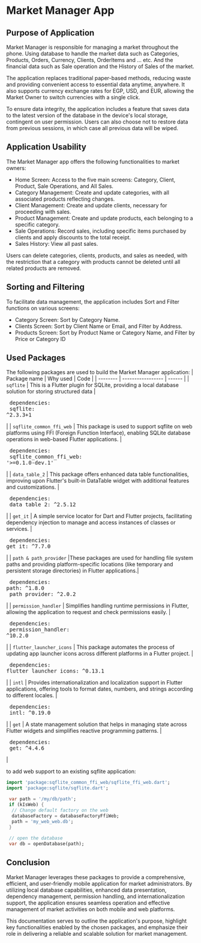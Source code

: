 # Market Manager App

## Purpose of Application
Market Manager is responsible for managing a market throughout the phone. Using database to handle the market data such as Categories, Products, Orders, Currency, Clients, OrderItems and … etc. And the financial data such as Sale operation and the History of Sales of the market.

The application replaces traditional paper-based methods, reducing waste and providing convenient access to essential data anytime, anywhere. It also supports currency exchange rates for EGP, USD, and EUR, allowing the Market Owner to switch currencies with a single click.

To ensure data integrity, the application includes a feature that saves data to the latest version of the database in the device's local storage, contingent on user permission. Users can also choose not to restore data from previous sessions, in which case all previous data will be wiped.

## Application Usability
The Market Manager app offers the following functionalities to market owners:
  + Home Screen: Access to the five main screens: Category, Client, Product, Sale Operations, and All Sales.
  + Category Management: Create and update categories, with all associated products reflecting changes.
  + Client Management: Create and update clients, necessary for proceeding with sales.
  + Product Management: Create and update products, each belonging to a specific category.
  + Sale Operations: Record sales, including specific items purchased by clients and apply discounts to the total receipt.
  + Sales History: View all past sales.

Users can delete categories, clients, products, and sales as needed, with the restriction that a category with products cannot be deleted until all related products are removed.

## Sorting and Filtering
To facilitate data management, the application includes Sort and Filter functions on various 
screens:
  + Category Screen: Sort by Category Name.
  + Clients Screen: Sort by Client Name or Email, and Filter by Address.
  + Products Screen: Sort by Product Name or Category Name, and Filter by Price or Category ID

## Used Packages
The following packages are used to build the Market Manager application:
| Package name | Why used         | Code |
| -------- | ----------------- | ------ |
| `sqflite` | This is a Flutter plugin for SQLite, providing a local database solution for storing structured data |<pre lang="yaml">  dependencies:&#13;    sqflite: ^2.3.3+1</pre>|
| `sqflite_common_ffi_web` | This package is used to support sqflite on web platforms using FFI (Foreign Function Interface), enabling SQLite database operations in web-based Flutter applications. |<pre lang="yaml">  dependencies:&#13;    sqflite_common_ffi_web: '>=0.1.0-dev.1'</pre>|
| `data_table_2` | This package offers enhanced data table functionalities, improving upon Flutter's built-in DataTable widget with additional features and customizations. |<pre lang="yaml">  dependencies:&#13;    data_table_2: ^2.5.12</pre>|
| `get_it` | A simple service locator for Dart and Flutter projects, facilitating dependency injection to manage and access instances of classes or services. |<pre lang="yaml">  dependencies:&#13;    get_it: ^7.7.0</pre>|
| `path & path_provider` |These packages are used for handling file system paths and providing platform-specific locations (like temporary and persistent storage directories) in Flutter applications.|<pre lang="yaml">  dependencies:&#13;    path: ^1.8.0&#13;    path_provider: ^2.0.2</pre>|
| `permission_handler` |  Simplifies handling runtime permissions in Flutter, allowing the application to request and check permissions easily. |<pre lang="yaml">  dependencies:&#13;    permission_handler: ^10.2.0</pre>|
| `flutter_launcher_icons` | This package automates the process of updating app launcher icons across different platforms in a Flutter project. |<pre lang="yaml">  dependencies:&#13;    flutter_launcher_icons: ^0.13.1</pre>|
| `intl` |  Provides internationalization and localization support in Flutter applications, offering tools to format dates, numbers, and strings according to different locales. |<pre lang="yaml">  dependencies:&#13;    intl: ^0.19.0</pre>|
| `get` | A state management solution that helps in managing state across Flutter widgets and simplifies reactive programming patterns. |<pre lang="yaml">  dependencies:&#13;    get: ^4.4.6</pre>|

to add web support to an existing sqflite application:
```dart
import 'package:sqflite_common_ffi_web/sqflite_ffi_web.dart';
import 'package:sqflite/sqflite.dart';

 var path = '/my/db/path';
 if (kIsWeb) {
  // Change default factory on the web
  databaseFactory = databaseFactoryFfiWeb;
  path = 'my_web_web.db';
 }
 
 // open the database
 var db = openDatabase(path);

```

## Conclusion
Market Manager leverages these packages to provide a comprehensive, efficient, and user-friendly mobile application for market administrators. By utilizing local database capabilities, enhanced data presentation, dependency management, permission handling, and internationalization support, the application ensures seamless operation and effective management of market activities on both mobile and web platforms.

This documentation serves to outline the application's purpose, highlight key functionalities enabled by the chosen packages, and emphasize their role in delivering a reliable and scalable solution for market management.
